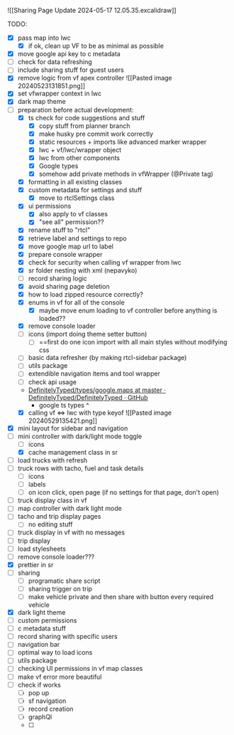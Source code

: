 ![[Sharing Page Update 2024-05-17 12.05.35.excalidraw]]

TODO:
- [x] pass map into lwc
	- [x] if ok, clean up VF to be as minimal as possible
- [x] move google api key to c metadata
- [ ] check for data refreshing
- [ ] include sharing stuff for guest users
- [x] remove logic from vf apex controller
![[Pasted image 20240523131851.png]]
- [x] set vfwrapper context in lwc
- [x] dark map theme
- [ ] preparation before actual development:
	- [x] ts check for code suggestions and stuff
		- [x] copy stuff from planner branch
		- [x] make husky pre commit work correctly
		- [x] static resources + imports like advanced marker wrapper
		- [x] lwc + vf/lwc/wrapper object
		- [x] lwc from other components
		- [x] Google types
		- [x] somehow add private methods in vfWrapper (@Private tag)
	- [x] formatting in all existing classes
	- [x] custom metadata for settings and stuff
		- [x] move to rtclSettings class
	- [x] ui permissions
		- [x] also apply to vf classes
		- [x] "see all" permission??
	- [x] rename stuff to "rtcl"
	- [x] retrieve label and settings to repo
	- [x] move google map url to label
	- [x] prepare console wrapper
	- [x] check for security when calling vf wrapper from lwc
	- [x] sr folder nesting with xml (nepavyko)
	- [ ] record sharing logic
	- [x] avoid sharing page deletion
	- [x] how to load zipped resource correctly?
	- [x] enums in vf for all of the console
		- [x] maybe move enum loading to vf controller before anything is loaded??
	- [x] remove console loader
	- [ ] icons (import doing theme setter button) 
		- [ ] ==first do one icon import with all main styles without modifying css
	- [ ] basic data refresher (by making rtcl-sidebar package)
	- [ ] utils package
	- [ ] extendible navigation items and tool wrapper
	- [ ] check api usage
	- [DefinitelyTyped/types/google.maps at master · DefinitelyTyped/DefinitelyTyped · GitHub](https://github.com/DefinitelyTyped/DefinitelyTyped/tree/master/types/google.maps)
		- google ts types ^
	- [x] calling vf <=> lwc with type keyof
![[Pasted image 20240529135421.png]]
- [x] mini layout for sidebar and navigation
- [ ] mini controller with dark/light mode toggle
	- [ ] icons
	- [x] cache management class in sr
- [ ] load trucks with refresh
- [ ] truck rows with tacho, fuel and task details 
	- [ ] icons 
	- [ ] labels
	- [ ] on icon click, open page (if no settings for that page, don't open)
- [ ] truck display class in vf
- [ ] map controller with dark light mode
- [ ] tacho and trip display pages
	- [ ] no editing stuff
- [ ] truck display in vf with no messages
- [ ] trip display
- [ ] load stylesheets
- [ ] remove console loader???
- [x] prettier in sr
- [ ] sharing
	- [ ] programatic share script
	- [ ] sharing trigger on trip
	- [ ] make vehicle private and then share with button every required vehicle
- [x] dark light theme
- [ ] custom permissions
- [ ] c metadata stuff
- [ ] record sharing with specific users
- [ ] navigation bar
- [ ] optimal way to load icons
- [ ] utils package
- [ ] checking UI permissions in vf map classes
- [ ] make vf error more beautiful
- [ ] check if works
	- [ ] pop up
	- [ ] sf navigation
	- [ ] record creation 
	- [ ] graphQl
	- [ ] 

